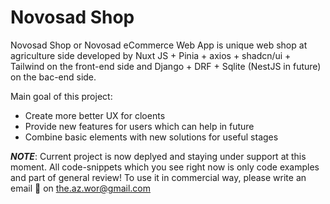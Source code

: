 # Novosad Shop

Novosad Shop or Novosad eCommerce Web App is unique web shop at agriculture side developed by Nuxt JS + Pinia + axios + shadcn/ui + Tailwind on the front-end side and Django + DRF + Sqlite (NestJS in future) on the bac-end side.

Main goal of this project:
- Create more better UX for cloents
- Provide new features for users which can help in future
- Combine basic elements with new solutions for useful stages

**_NOTE_**: Current project is now deplyed and staying under support at this moment. All code-snippets which you see right now is only code examples and part of general review! To use it in commercial way, please write an email 📧 on the.az.wor@gmail.com
